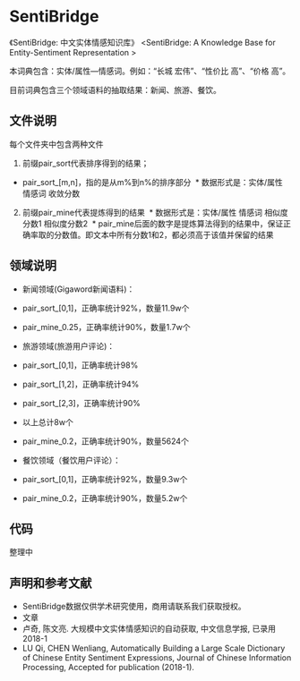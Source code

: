 # SentiBridge

《SentiBridge: 中文实体情感知识库》
<SentiBridge: A Knowledge Base for Entity-Sentiment Representation >

本词典包含：实体/属性—情感词。例如：“长城  宏伟”、“性价比  高”、“价格  高”。

目前词典包含三个领域语料的抽取结果：新闻、旅游、餐饮。

## 文件说明
每个文件夹中包含两种文件
1. 前缀pair_sort代表排序得到的结果；
  * pair_sort_[m,n]，指的是从m%到n%的排序部分
  * 数据形式是：实体/属性  情感词  收敛分数

2. 前缀pair_mine代表提炼得到的结果
  * 数据形式是：实体/属性  情感词  相似度分数1  相似度分数2
  * pair_mine后面的数字是提炼算法得到的结果中，保证正确率取的分数值。即文本中所有分数1和2，都必须高于该值并保留的结果

## 领域说明

* 新闻领域(Gigaword新闻语料)：
 * pair_sort_[0,1]，正确率统计92%，数量11.9w个
 * pair_mine_0.25，正确率统计90%，数量1.7w个

* 旅游领域(旅游用户评论)：
 * pair_sort_[0,1]，正确率统计98%
 * pair_sort_[1,2]，正确率统计94%
 * pair_sort_[2,3]，正确率统计90%
 * 以上总计8w个
 * pair_mine_0.2，正确率统计90%，数量5624个

* 餐饮领域（餐饮用户评论）：
 * pair_sort_[0,1]，正确率统计92%，数量9.3w个
 * pair_mine_0.2，正确率统计90%，数量5.2w个


## 代码
整理中


## 声明和参考文献
* SentiBridge数据仅供学术研究使用，商用请联系我们获取授权。
* 文章
 * 卢奇, 陈文亮. 大规模中文实体情感知识的自动获取, 中文信息学报, 已录用2018-1
 * LU Qi, CHEN Wenliang, Automatically Building a Large Scale Dictionary of Chinese Entity Sentiment Expressions, Journal of Chinese Information Processing, Accepted for publication (2018-1).

